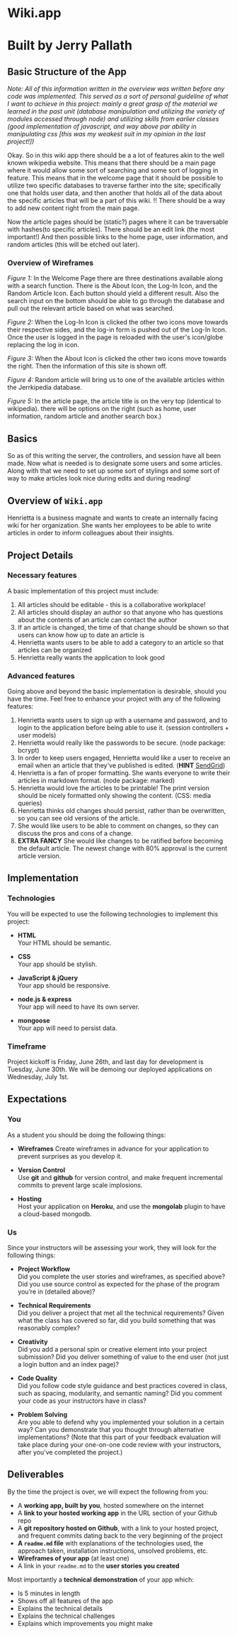 # Wiki.app
# Built by Jerry Pallath


## Basic Structure of the App

*Note: All of this information written in the overview was written before any code was implemented.  This served as a sort of personal guideline of what I want to achieve in this project: mainly a great grasp of the material we learned in the past unit (database manipulation and utilizing the variety of modules accessed through node) and utilizing skills from earlier classes (good implementation of javascript, and way above par ability in manipulating css [this was my weakest suit in my opinion in the last project!])*

Okay.  So in this wiki app there should be a a lot of features akin to the well known wikipedia website.  This means that there should be a main page where it would allow some sort of searching and some sort of logging in feature.  This means that in the welcome page that it should be possible to utilize two specific databases to traverse farther into the site; specifically one that holds user data, and then another that holds all of the data about the specific articles that will be a part of this wiki.  !! There should be a way to add new content right from the main page.

Now the article pages should be (static?) pages where it can be traversable with hashes(to specific articles).  There should be an edit link (the most important!)  And then possible links to the home page, user information, and random articles (this will be etched out later).  

### Overview of Wireframes
*Figure 1:*
In the Welcome Page there are three destinations available along with a search function.  There is the About Icon, the Log-In Icon, and the Random Article Icon.  Each button should yield a different result. Also the search input on the bottom should be able to go through the database and pull out the relevant article based on what was searched.

*Figure 2:*
When the Log-In Icon is clicked the other two icons move towards their respective sides, and the log-in form is pushed out of the Log-In Icon. Once the user is logged in the page is reloaded with the user's icon/globe replacing the log in icon.

*Figure 3:*
When the About Icon is clicked the other two icons move towards the right.  Then the information of this site is shown off.  

*Figure 4:*
Random article will bring us to one of the available articles within the Jerrkipedia database.

*Figure 5:*
In the article page, the article title is on the very top (identical to wikipedia).  there will be options on the right (such as home, user information, random article and another search box.)

## Basics
So as of this writing the server, the controllers, and session have all been made.  Now what is needed is to designate some users and some articles.  Along with that we need to set up some sort of stylings and some sort of way to make articles look nice during edits and during reading!

## Overview of `Wiki.app`

Henrietta is a business magnate and wants to create an internally facing wiki for her organization. She wants her employees to be able to write articles in order to inform colleagues about their insights.

## Project Details

### Necessary features

A basic implementation of this project must include:

1. All articles should be editable - this is a collaborative workplace!
2. All articles should display an author so that anyone who has questions about the contents of an article can contact the author
3. If an article is changed, the time of that change should be shown so that users can know how up to date an article is
4. Henrietta wants users to be able to add a category to an article so that articles can be organized
5. Henrietta really wants the application to look good

###  Advanced features

Going above and beyond the basic implementation is desirable, should you have the time.  Feel free to enhance your project with any of the following features:

1. Henrietta wants users to sign up with a username and password, and to login to the application before being able to use it. (session controllers + user models)
2. Henrietta would really like the passwords to be secure. (node package: bcrypt)
3. In order to keep users engaged, Henrietta would like a user to receive an email when an article that they've published is edited. (**HINT** [SendGrid](https://sendgrid.com/docs/Code_Examples/nodejs.html))
4. Henrietta is a fan of proper formatting. She wants everyone to write their articles in markdown format. (node package: marked)
5. Henrietta would love the articles to be printable!  The print version should be nicely formatted only showing the content. (CSS: media queries)
5. Henrietta thinks old changes should persist, rather than be overwritten, so you can see old versions of the article.
6. She would like users to be able to comment on changes, so they can discuss the pros and cons of a change.
7. **EXTRA FANCY** She would like changes to be ratified before becoming the default article.  The newest change with 80% approval is the current article version.

## Implementation

### Technologies

You will be expected to use the following technologies to implement this project:

- **HTML**  
  Your HTML should be semantic.

- **CSS**  
  Your app should be stylish.

- **JavaScript & jQuery**  
  Your app should be responsive.

- **node.js & express**  
  Your app will need to have its own server.

- **mongoose**  
  Your app will need to persist data.


### Timeframe

Project kickoff is Friday, June 26th, and last day for development is Tuesday, June 30th.  We will be demoing our deployed applications on Wednesday, July 1st.

## Expectations

### You

As a student you should be doing the following things:

- **Wireframes**
  Create wireframes in advance for your application to prevent surprises as you develop it.

- **Version Control**  
  Use **git** and **github** for version control, and make frequent incremental commits to prevent large scale implosions.

- **Hosting**  
  Host your application on **Heroku**, and use the **mongolab** plugin to have a cloud-based mongodb.

### Us

Since your instructors will be assessing your work, they will look for the following things:

- **Project Workflow**  
Did you complete the user stories and wireframes, as specified above? Did you use source control as expected for the phase of the program you’re in (detailed above)?

- **Technical Requirements**  
Did you deliver a project that met all the technical requirements? Given what the class has covered so far, did you build something that was reasonably complex?

- **Creativity**  
Did you add a personal spin or creative element into your project submission? Did you deliver something of value to the end user (not just a login button and an index page)?

- **Code Quality**  
Did you follow code style guidance and best practices covered in class, such as spacing, modularity, and semantic naming? Did you comment your code as your instructors have in class?

- **Problem Solving**  
Are you able to defend why you implemented your solution in a certain way? Can you demonstrate that you thought through alternative implementations? (Note that this part of your feedback evaluation will take place during your one-on-one code review with your instructors, after you've completed the project.)

## Deliverables

By the time the project is over, we will expect the following from you:

* A **working app, built by you**, hosted somewhere on the internet
* A **link to your hosted working app** in the URL section of your Github repo
* A **git repository hosted on Github**, with a link to your hosted project,  and frequent commits dating back to the very beginning of the project
* **A ``readme.md`` file** with explanations of the technologies used, the approach taken, installation instructions, unsolved problems, etc.
* **Wireframes of your app** (at least one)
* A link in your ``readme.md`` to the **user stories you created**

Most importantly a **technical demonstration** of your app which:

* Is 5 minutes in length
* Shows off all features of the app
* Explains the technical details
* Explains the technical challenges
* Explains which improvements you might make
